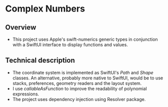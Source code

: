 
# Complex Numbers

## Overview
- This project uses Apple's swift-numerics generic types in conjunction with a SwiftUI interface to display functions and values.

## Technical description
- The coordinate system is implemented as SwiftUI's _Path_ and _Shape_ classes. An alternative, probably more native to SwiftUI, would be to use stacks, preferences, geometry readers and the layout system.
- I use _callableAsFunction_ to improve the readability of polynomial expressions.
- The project uses dependency injection using Resolver package.
